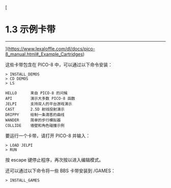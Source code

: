 [

# 1.3 示例卡带
----------------------

](https://www.lexaloffle.com/dl/docs/pico-8_manual.html#_Example_Cartridges)

这些卡带包含在 PICO-8 中，可以通过以下命令安装：

```
> INSTALL_DEMOS  
> CD DEMOS  
> LS
```

```
HELLO      来自 PICO-8 的问候  
API        演示大多数 PICO-8 函数  
JELPI      支持双人的平台游戏演示  
CAST       2.5D 射线投射演示  
DRIPPY     绘制一条滴答的曲线  
WANDER     简单的步行模拟器  
COLLIDE    墙壁和角色碰撞示例
```

要运行一个卡带，请打开 PICO-8 并输入：

```
> LOAD JELPI  
> RUN  
```

按 escape 键停止程序，再次按以进入编辑模式。

还可以通过以下命令将一些 BBS 卡带安装到 /GAMES：

```
> INSTALL_GAMES
```